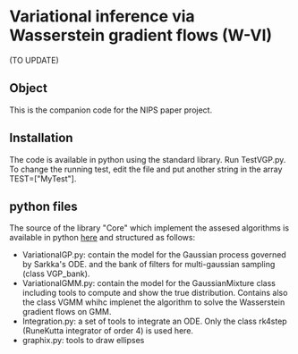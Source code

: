 # Variational inference via Wasserstein gradient flows (W-VI)
(TO UPDATE)
## Object

This is the companion code for the NIPS paper project.  

## Installation
The code is available in python using the standard library. Run TestVGP.py. To change the running test, edit the file 
and put another string in the array TEST=["MyTest"].

## python files
The source of the library "Core" which implement the assesed algorithms is available in python [here][0] and 
structured as follows:
- VariationalGP.py: contain the model for the Gaussian process governed by Sarkka's ODE. and the bank of filters for multi-gaussian sampling (class VGP_bank). 
- VariationalGMM.py: contain the model for the GaussianMixture class including tools to compute and show the true distribution. Contains also the class VGMM whihc implenet the algorithm to solve the Wasserstein gradient flows on GMM.
- Integration.py: a set of tools to integrate an ODE. Only the class rk4step (RuneKutta integrator of order 4) is used here.
- graphix.py: tools to draw ellipses


[0]: ./Core


